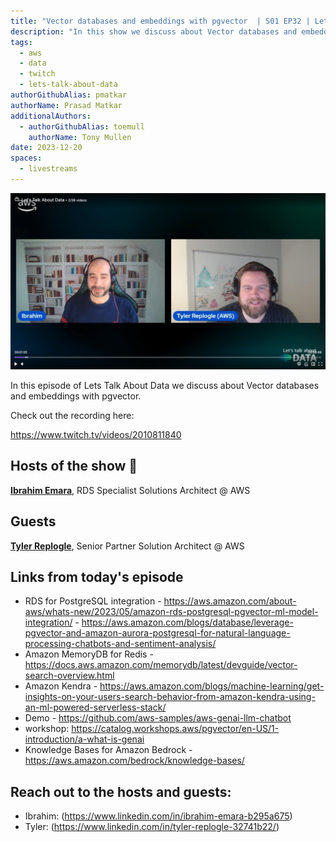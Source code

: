 ```yaml
---
title: "Vector databases and embeddings with pgvector  | S01 EP32 | Lets Talk About Data Show"
description: "In this show we discuss about Vector databases and embeddings with pgvector"
tags:
  - aws
  - data
  - twitch
  - lets-talk-about-data
authorGithubAlias: pmatkar
authorName: Prasad Matkar
additionalAuthors:
  - authorGithubAlias: toemull
    authorName: Tony Mullen
date: 2023-12-20
spaces:
  - livestreams
---
```


![Screenshot from the stream or an image related to the topic](images/show32.jpg)

In this episode of Lets Talk About Data we discuss about Vector databases and embeddings with pgvector.

Check out the recording here:

https://www.twitch.tv/videos/2010811840


## Hosts of the show 🎤

[**Ibrahim Emara**](https://www.linkedin.com/in/ibrahim-emara-b295a675), RDS Specialist Solutions Architect @ AWS

## Guests

[**Tyler Replogle**](https://www.linkedin.com/in/tyler-replogle-32741b22/), Senior Partner Solution Architect @ AWS

## Links from today's episode

* RDS for PostgreSQL integration - https://aws.amazon.com/about-aws/whats-new/2023/05/amazon-rds-postgresql-pgvector-ml-model-integration/ 
                                 - https://aws.amazon.com/blogs/database/leverage-pgvector-and-amazon-aurora-postgresql-for-natural-language-processing-chatbots-and-sentiment-analysis/ 
* Amazon MemoryDB for Redis - https://docs.aws.amazon.com/memorydb/latest/devguide/vector-search-overview.html
* Amazon Kendra - https://aws.amazon.com/blogs/machine-learning/get-insights-on-your-users-search-behavior-from-amazon-kendra-using-an-ml-powered-serverless-stack/ 
* Demo   - https://github.com/aws-samples/aws-genai-llm-chatbot 
* workshop: https://catalog.workshops.aws/pgvector/en-US/1-introduction/a-what-is-genai
* Knowledge Bases for Amazon Bedrock - https://aws.amazon.com/bedrock/knowledge-bases/ 

## Reach out to the hosts and guests:

- Ibrahim: (https://www.linkedin.com/in/ibrahim-emara-b295a675)
- Tyler: (https://www.linkedin.com/in/tyler-replogle-32741b22/)
